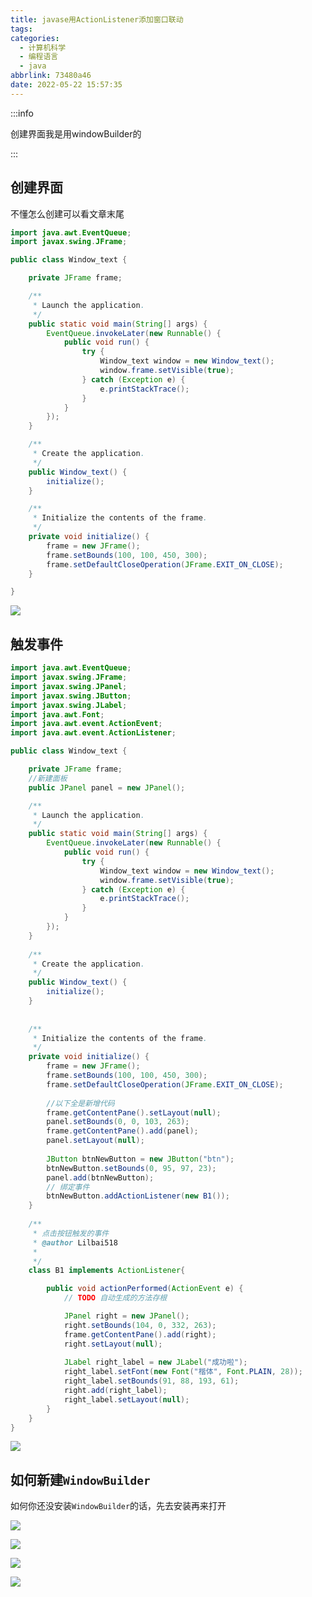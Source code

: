 ```yaml
---
title: javase用ActionListener添加窗口联动
tags:
categories:
  - 计算机科学
  - 编程语言
  - java
abbrlink: 73480a46
date: 2022-05-22 15:57:35
---
```




:::info

创建界面我是用windowBuilder的

:::





## 创建界面

不懂怎么创建可以看文章末尾

```java
import java.awt.EventQueue;
import javax.swing.JFrame;

public class Window_text {

	private JFrame frame;

	/**
	 * Launch the application.
	 */
	public static void main(String[] args) {
		EventQueue.invokeLater(new Runnable() {
			public void run() {
				try {
					Window_text window = new Window_text();
					window.frame.setVisible(true);
				} catch (Exception e) {
					e.printStackTrace();
				}
			}
		});
	}

	/**
	 * Create the application.
	 */
	public Window_text() {
		initialize();
	}

	/**
	 * Initialize the contents of the frame.
	 */
	private void initialize() {
		frame = new JFrame();
		frame.setBounds(100, 100, 450, 300);
		frame.setDefaultCloseOperation(JFrame.EXIT_ON_CLOSE);
	}

}

```

![](http://hikki.test.upcdn.net/202205230350.jpeg)

## 触发事件

```java
import java.awt.EventQueue;
import javax.swing.JFrame;
import javax.swing.JPanel;
import javax.swing.JButton;
import javax.swing.JLabel;
import java.awt.Font;
import java.awt.event.ActionEvent;
import java.awt.event.ActionListener;

public class Window_text {

	private JFrame frame;
	//新建面板
	public JPanel panel = new JPanel();

	/**
	 * Launch the application.
	 */
	public static void main(String[] args) {
		EventQueue.invokeLater(new Runnable() {
			public void run() {
				try {
					Window_text window = new Window_text();
					window.frame.setVisible(true);
				} catch (Exception e) {
					e.printStackTrace();
				}
			}
		});
	}
	
	/**
	 * Create the application.
	 */
	public Window_text() {
		initialize();
	}
	
	
	/**
	 * Initialize the contents of the frame.
	 */
	private void initialize() {
		frame = new JFrame();
		frame.setBounds(100, 100, 450, 300);
		frame.setDefaultCloseOperation(JFrame.EXIT_ON_CLOSE);
		
		//以下全是新增代码
		frame.getContentPane().setLayout(null);
		panel.setBounds(0, 0, 103, 263);
		frame.getContentPane().add(panel);
		panel.setLayout(null);
		
		JButton btnNewButton = new JButton("btn");
		btnNewButton.setBounds(0, 95, 97, 23);
		panel.add(btnNewButton);
		// 绑定事件
		btnNewButton.addActionListener(new B1());
	}
	
	/**
	 * 点击按钮触发的事件
	 * @author Lilbai518
	 *
	 */
	class B1 implements ActionListener{

		public void actionPerformed(ActionEvent e) {
			// TODO 自动生成的方法存根

			JPanel right = new JPanel();
			right.setBounds(104, 0, 332, 263);
			frame.getContentPane().add(right);
			right.setLayout(null);
			
			JLabel right_label = new JLabel("成功啦");
			right_label.setFont(new Font("楷体", Font.PLAIN, 28));
			right_label.setBounds(91, 88, 193, 61);
			right.add(right_label);
			right_label.setLayout(null);
		}
	}	
}

```

![](http://hikki.test.upcdn.net/202205230401.jpeg)

## 如何新建`WindowBuilder`

如何你还没安装`WindowBuilder`的话，先去安装再来打开

![](http://hikki.test.upcdn.net/202205231146.jpeg)



![](http://hikki.test.upcdn.net/202205231157.jpeg)



![](http://hikki.test.upcdn.net/202205231208.jpeg)



![](http://hikki.test.upcdn.net/202205231212.jpeg)
